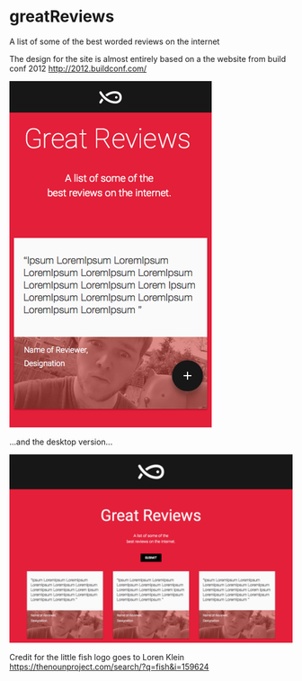 # greatReviews
A list of some of the best worded reviews on the internet

The design for the site is almost entirely based on a the website from build conf 2012 http://2012.buildconf.com/

<img src="mobile.png"/>

...and the desktop version...

<img src="desktop.png"/>

Credit for the little fish logo goes to Loren Klein https://thenounproject.com/search/?q=fish&i=159624
